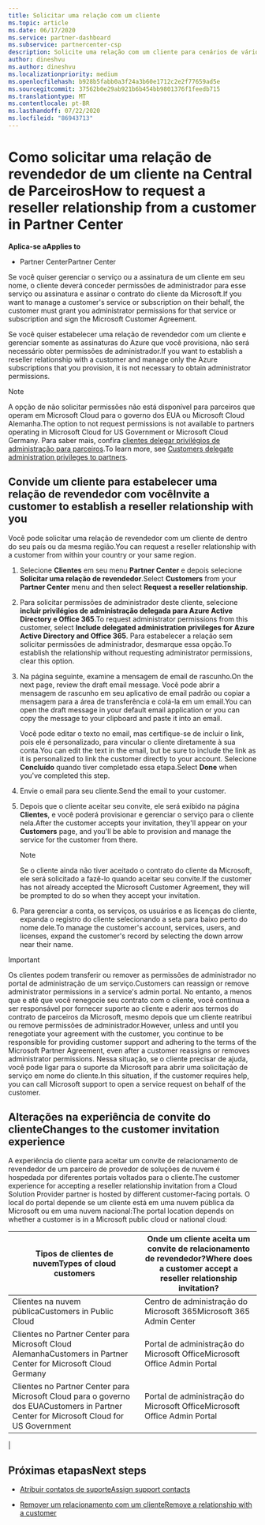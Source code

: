```yaml
---
title: Solicitar uma relação com um cliente
ms.topic: article
ms.date: 06/17/2020
ms.service: partner-dashboard
ms.subservice: partnercenter-csp
description: Solicite uma relação com um cliente para cenários de vários canais e multicanal ou se os privilégios de administrador delegado para um cliente precisarem ser restaurados.
author: dineshvu
ms.author: dineshvu
ms.localizationpriority: medium
ms.openlocfilehash: b928b5fabb0a3f24a3b60e1712c2e2f77659ad5e
ms.sourcegitcommit: 37562b0e29ab921b6b454bb9801376f1feedb715
ms.translationtype: MT
ms.contentlocale: pt-BR
ms.lasthandoff: 07/22/2020
ms.locfileid: "86943713"
---
```

# <a name="how-to-request-a-reseller-relationship-from-a-customer-in-partner-center"></a><span data-ttu-id="80de3-103">Como solicitar uma relação de revendedor de um cliente na Central de Parceiros</span><span class="sxs-lookup"><span data-stu-id="80de3-103">How to request a reseller relationship from a customer in Partner Center</span></span>

<span data-ttu-id="80de3-104">**Aplica-se a**</span><span class="sxs-lookup"><span data-stu-id="80de3-104">**Applies to**</span></span>

- <span data-ttu-id="80de3-105">Partner Center</span><span class="sxs-lookup"><span data-stu-id="80de3-105">Partner Center</span></span>

<span data-ttu-id="80de3-106">Se você quiser gerenciar o serviço ou a assinatura de um cliente em seu nome, o cliente deverá conceder permissões de administrador para esse serviço ou assinatura e assinar o contrato do cliente da Microsoft.</span><span class="sxs-lookup"><span data-stu-id="80de3-106">If you want to manage a customer's service or subscription on their behalf, the customer must grant you administrator permissions for that service or subscription and sign the Microsoft Customer Agreement.</span></span>

<span data-ttu-id="80de3-107">Se você quiser estabelecer uma relação de revendedor com um cliente e gerenciar somente as assinaturas do Azure que você provisiona, não será necessário obter permissões de administrador.</span><span class="sxs-lookup"><span data-stu-id="80de3-107">If you want to establish a reseller relationship with a customer and manage only the Azure subscriptions that you provision, it is not necessary to obtain administrator permissions.</span></span>

>[!NOTE] 
><span data-ttu-id="80de3-108">A opção de não solicitar permissões não está disponível para parceiros que operam em Microsoft Cloud para o governo dos EUA ou Microsoft Cloud Alemanha.</span><span class="sxs-lookup"><span data-stu-id="80de3-108">The option to not request permissions is not available to partners operating in Microsoft Cloud for US Government or Microsoft Cloud Germany.</span></span> <span data-ttu-id="80de3-109">Para saber mais, confira [clientes delegar privilégios de administração para parceiros](customers-revoke-admin-privileges.md).</span><span class="sxs-lookup"><span data-stu-id="80de3-109">To learn more, see [Customers delegate administration privileges to partners](customers-revoke-admin-privileges.md).</span></span>

## <a name="invite-a-customer-to-establish-a-reseller-relationship-with-you"></a><span data-ttu-id="80de3-110">Convide um cliente para estabelecer uma relação de revendedor com você</span><span class="sxs-lookup"><span data-stu-id="80de3-110">Invite a customer to establish a reseller relationship with you</span></span>

<span data-ttu-id="80de3-111">Você pode solicitar uma relação de revendedor com um cliente de dentro do seu país ou da mesma região.</span><span class="sxs-lookup"><span data-stu-id="80de3-111">You can request a reseller relationship with a customer from within your country or your same region.</span></span>

1. <span data-ttu-id="80de3-112">Selecione **Clientes** em seu menu **Partner Center** e depois selecione **Solicitar uma relação de revendedor**.</span><span class="sxs-lookup"><span data-stu-id="80de3-112">Select **Customers** from your **Partner Center** menu and then select **Request a reseller relationship**.</span></span>

2. <span data-ttu-id="80de3-113">Para solicitar permissões de administrador deste cliente, selecione **incluir privilégios de administração delegada para Azure Active Directory e Office 365**.</span><span class="sxs-lookup"><span data-stu-id="80de3-113">To request administrator permissions from this customer, select **Include delegated administration privileges for Azure Active Directory and Office 365**.</span></span> <span data-ttu-id="80de3-114">Para estabelecer a relação sem solicitar permissões de administrador, desmarque essa opção.</span><span class="sxs-lookup"><span data-stu-id="80de3-114">To establish the relationship without requesting administrator permissions, clear this option.</span></span>

3. <span data-ttu-id="80de3-115">Na página seguinte, examine a mensagem de email de rascunho.</span><span class="sxs-lookup"><span data-stu-id="80de3-115">On the next page, review the draft email message.</span></span> <span data-ttu-id="80de3-116">Você pode abrir a mensagem de rascunho em seu aplicativo de email padrão ou copiar a mensagem para a área de transferência e colá-la em um email.</span><span class="sxs-lookup"><span data-stu-id="80de3-116">You can open the draft message in your default email application or you can copy the message to your clipboard and paste it into an email.</span></span>

   <span data-ttu-id="80de3-117">Você pode editar o texto no email, mas certifique-se de incluir o link, pois ele é personalizado, para vincular o cliente diretamente à sua conta.</span><span class="sxs-lookup"><span data-stu-id="80de3-117">You can edit the text in the email, but be sure to include the link as it is personalized to link the customer directly to your account.</span></span> <span data-ttu-id="80de3-118">Selecione **Concluído** quando tiver completado essa etapa.</span><span class="sxs-lookup"><span data-stu-id="80de3-118">Select **Done** when you've completed this step.</span></span>

4. <span data-ttu-id="80de3-119">Envie o email para seu cliente.</span><span class="sxs-lookup"><span data-stu-id="80de3-119">Send the email to your customer.</span></span>

5. <span data-ttu-id="80de3-120">Depois que o cliente aceitar seu convite, ele será exibido na página **Clientes**, e você poderá provisionar e gerenciar o serviço para o cliente nela.</span><span class="sxs-lookup"><span data-stu-id="80de3-120">After the customer accepts your invitation, they'll appear on your **Customers** page, and you'll be able to provision and manage the service for the customer from there.</span></span>

   > [!NOTE]
   > <span data-ttu-id="80de3-121">Se o cliente ainda não tiver aceitado o contrato do cliente da Microsoft, ele será solicitado a fazê-lo quando aceitar seu convite.</span><span class="sxs-lookup"><span data-stu-id="80de3-121">If the customer has not already accepted the Microsoft Customer Agreement, they will be prompted to do so when they accept your invitation.</span></span> 

6. <span data-ttu-id="80de3-122">Para gerenciar a conta, os serviços, os usuários e as licenças do cliente, expanda o registro do cliente selecionando a seta para baixo perto do nome dele.</span><span class="sxs-lookup"><span data-stu-id="80de3-122">To manage the customer's account, services, users, and licenses, expand the customer's record by selecting the down arrow near their name.</span></span>

> [!IMPORTANT]  
> <span data-ttu-id="80de3-123">Os clientes podem transferir ou remover as permissões de administrador no portal de administração de um serviço.</span><span class="sxs-lookup"><span data-stu-id="80de3-123">Customers can reassign or remove administrator permissions in a service's admin portal.</span></span> <span data-ttu-id="80de3-124">No entanto, a menos que e até que você renegocie seu contrato com o cliente, você continua a ser responsável por fornecer suporte ao cliente e aderir aos termos do contrato de parceiros da Microsoft, mesmo depois que um cliente reatribui ou remove permissões de administrador.</span><span class="sxs-lookup"><span data-stu-id="80de3-124">However, unless and until you renegotiate your agreement with the customer, you continue to be responsible for providing customer support and adhering to the terms of the Microsoft Partner Agreement, even after a customer reassigns or removes administrator permissions.</span></span> <span data-ttu-id="80de3-125">Nessa situação, se o cliente precisar de ajuda, você pode ligar para o suporte da Microsoft para abrir uma solicitação de serviço em nome do cliente.</span><span class="sxs-lookup"><span data-stu-id="80de3-125">In this situation, if the customer requires help, you can call Microsoft support to open a service request on behalf of the customer.</span></span>

## <a name="changes-to-the-customer-invitation-experience"></a><span data-ttu-id="80de3-126">Alterações na experiência de convite do cliente</span><span class="sxs-lookup"><span data-stu-id="80de3-126">Changes to the customer invitation experience</span></span>

<span data-ttu-id="80de3-127">A experiência do cliente para aceitar um convite de relacionamento de revendedor de um parceiro de provedor de soluções de nuvem é hospedada por diferentes portais voltados para o cliente.</span><span class="sxs-lookup"><span data-stu-id="80de3-127">The customer experience for accepting a reseller relationship invitation from a Cloud Solution Provider partner is hosted by different customer-facing portals.</span></span> <span data-ttu-id="80de3-128">O local do portal depende se um cliente está em uma nuvem pública da Microsoft ou em uma nuvem nacional:</span><span class="sxs-lookup"><span data-stu-id="80de3-128">The portal location depends on whether a customer is in a Microsoft public cloud or national cloud:</span></span>

|<span data-ttu-id="80de3-129">Tipos de clientes de nuvem</span><span class="sxs-lookup"><span data-stu-id="80de3-129">Types of cloud customers</span></span>  | <span data-ttu-id="80de3-130">Onde um cliente aceita um convite de relacionamento de revendedor?</span><span class="sxs-lookup"><span data-stu-id="80de3-130">Where does a customer accept a reseller relationship invitation?</span></span> |
|---------|---------
| <span data-ttu-id="80de3-131">Clientes na nuvem pública</span><span class="sxs-lookup"><span data-stu-id="80de3-131">Customers in Public Cloud</span></span> | <span data-ttu-id="80de3-132">Centro de administração do Microsoft 365</span><span class="sxs-lookup"><span data-stu-id="80de3-132">Microsoft 365 Admin Center</span></span> |
| <span data-ttu-id="80de3-133">Clientes no Partner Center para Microsoft Cloud Alemanha</span><span class="sxs-lookup"><span data-stu-id="80de3-133">Customers in Partner Center for Microsoft Cloud Germany</span></span> | <span data-ttu-id="80de3-134">Portal de administração do Microsoft Office</span><span class="sxs-lookup"><span data-stu-id="80de3-134">Microsoft Office Admin Portal</span></span> |
| <span data-ttu-id="80de3-135">Clientes no Partner Center para Microsoft Cloud para o governo dos EUA</span><span class="sxs-lookup"><span data-stu-id="80de3-135">Customers in Partner Center for Microsoft Cloud for US Government</span></span> | <span data-ttu-id="80de3-136">Portal de administração do Microsoft Office</span><span class="sxs-lookup"><span data-stu-id="80de3-136">Microsoft Office Admin Portal</span></span> |
|

## <a name="next-steps"></a><span data-ttu-id="80de3-137">Próximas etapas</span><span class="sxs-lookup"><span data-stu-id="80de3-137">Next steps</span></span>

- [<span data-ttu-id="80de3-138">Atribuir contatos de suporte</span><span class="sxs-lookup"><span data-stu-id="80de3-138">Assign support contacts</span></span>](assign-support-contacts.md)

- [<span data-ttu-id="80de3-139">Remover um relacionamento com um cliente</span><span class="sxs-lookup"><span data-stu-id="80de3-139">Remove a relationship with a customer</span></span>](remove-a-relationship.md)
